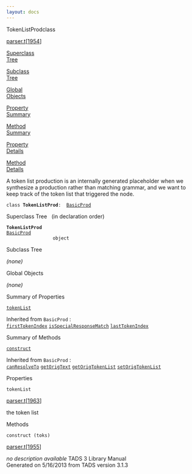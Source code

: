 ```yaml
---
layout: docs
---
```

<span class="title">TokenListProd</span><span class="type">class</span>

[parser.t](../file/parser.t.html)\[[1954](../source/parser.t.html#1954)\]

[Superclass  
Tree](#_SuperClassTree_)

[Subclass  
Tree](#_SubClassTree_)

[Global  
Objects](#_ObjectSummary_)

[Property  
Summary](#_PropSummary_)

[Method  
Summary](#_MethodSummary_)

[Property  
Details](#_Properties_)

[Method  
Details](#_Methods_)



A token list production is an internally generated placeholder when we
synthesize a production rather than matching grammar, and we want to
keep track of the token list that triggered the node.

`class `**`TokenListProd`**` :   `[`BasicProd`](../object/BasicProd.html)



<span id="_SuperClassTree_"></span>



<span class="hdln">Superclass Tree</span>   (in declaration order)



**`TokenListProd`**  
[`BasicProd`](../object/BasicProd.html)  
`                 object`  
<span id="_SubClassTree_"></span>



<span class="hdln">Subclass Tree</span>  



*(none)* <span id="_ObjectSummary_"></span>



<span class="hdln">Global Objects</span>  



*(none)* <span id="_PropSummary_"></span>



<span class="hdln">Summary of Properties</span>  



[`tokenList`](#tokenList)

Inherited from `BasicProd` :  
[`firstTokenIndex`](../object/BasicProd.html#firstTokenIndex) [`isSpecialResponseMatch`](../object/BasicProd.html#isSpecialResponseMatch) [`lastTokenIndex`](../object/BasicProd.html#lastTokenIndex)

<span id="_MethodSummary_"></span>



<span class="hdln">Summary of Methods</span>  



[`construct`](#construct)

Inherited from `BasicProd` :  
[`canResolveTo`](../object/BasicProd.html#canResolveTo) [`getOrigText`](../object/BasicProd.html#getOrigText) [`getOrigTokenList`](../object/BasicProd.html#getOrigTokenList) [`setOrigTokenList`](../object/BasicProd.html#setOrigTokenList)

<span id="_Properties_"></span>



<span class="hdln">Properties</span>  



<span id="tokenList"></span>

`tokenList`

[parser.t](../file/parser.t.html)\[[1963](../source/parser.t.html#1963)\]



the token list



<span id="_Methods_"></span>



<span class="hdln">Methods</span>  



<span id="construct"></span>

`construct (toks)`

[parser.t](../file/parser.t.html)\[[1955](../source/parser.t.html#1955)\]



*no description available*
TADS 3 Library Manual  
Generated on 5/16/2013 from TADS version 3.1.3


